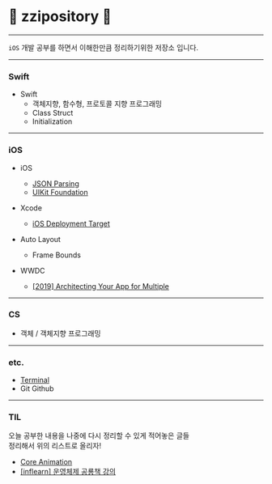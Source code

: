 # :fox_face: zzipository :fox_face:
---
`iOS` 개발 공부를 하면서 이해한만큼 정리하기위한 저장소 입니다. <br>
***

### Swift
- Swift
    - 객체지향, 함수형, 프로토콜 지향 프로그래밍
    - Class Struct
    - Initialization
    
---
### iOS
- iOS
    - [JSON Parsing](https://github.com/zziro95/zzipository/blob/main/iOS/JSON%20Parsing.md)
    - [UIKit Foundation](https://github.com/zziro95/zzipository/blob/main/iOS/UIKit%20Foundation.md)
    
- Xcode
    - [iOS Deployment Target](https://github.com/zziro95/zzipository/blob/main/iOS/iOS%20Deployment%20Target.md)

- Auto Layout
    - Frame Bounds



- WWDC
    - [[2019] Architecting Your App for Multiple](https://github.com/zziro95/zzipository/blob/main/iOS/ArchitectingYourAppforMultiple(App%26SceneDelegate).md)
    
---
### CS
 - 객체 / 객체지향 프로그래밍

---
### etc.
 - [Terminal](https://github.com/zziro95/zzipository/blob/main/etc./Terminal.md)
 - Git Github

---
### TIL
오늘 공부한 내용을 나중에 다시 정리할 수 있게 적어놓은 글들 <br>
정리해서 위의 리스트로 올리자!
- [Core Animation](https://github.com/zziro95/zzipository/blob/main/TIL/Core%20Animation.md)
- [[inflearn] 운영체제 공룡책 강의](https://github.com/zziro95/zzipository/blob/main/TIL/%EC%9A%B4%EC%98%81%EC%B2%B4%EC%A0%9C%20%EA%B3%B5%EB%A3%A1%EC%B1%85%20%EA%B0%95%EC%9D%98.md)

